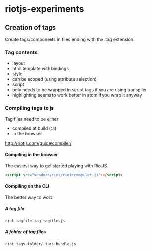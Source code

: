 # riotjs-experiments

## Creation of tags
Create tags/components in files ending with the .tag extension.

### Tag contents
* layout
 * html template with bindings
* style
 * can be scoped (using attribute selection)
* script
 * only needs to be wrapped in script tags if you are using transpiler
 * highlighting seems to work better in atom if you wrap it anyway

### Compiling tags to js

Tag files need to be either
* compiled at build (cli)
* in the browser

http://riotjs.com/guide/compiler/

#### Compiling in the browser
The easiest way to get started playing with RiotJS.

```html
<script src="vendors/riot/riot+compiler.js"></script>
```

#### Compiling on the CLI
The better way to work.

##### A tag file
```shell
riot tagfile.tag tagfile.js
```

##### A folder of tag files
```shell
riot tags-folder/ tags-bundle.js
```
